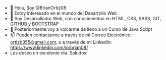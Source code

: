 - 👋 Hola, Soy @BrianOrtiz08
- 👀 Estoy interesado en el mundo del Desarrollo Web
- 🌱 Soy Desarrollador Web, con conocimientos en HTML, CSS, SASS, GIT, GITHUB y BOOTSTRAP
- 💞️ Posteriormente voy a volcarme de lleno a un Curso de Java Script
- 📫 Pueden contactarme a través de mi Correo Electrónico: ortizb355@gmail.com, o a través de mi LinkedIn: https://www.linkedin.com/in/brian08/
- Les deseo un excelente día. Saludos!
